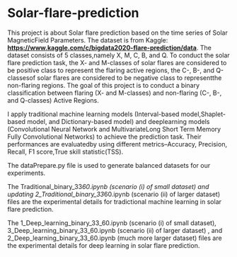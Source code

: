 # Solar-flare-prediction
This project is about Solar flare prediction based on the time series of Solar MagneticField Parameters. The dataset is from Kaggle: **https://www.kaggle.com/c/bigdata2020-flare-prediction/data**. The dataset consists of 5 classes,namely X, M, C, B, and Q. To conduct the solar flare prediction task, the X- and M-classes of solar flares are considered to be positive class to represent the flaring active regions, the C-, B-, and Q-classesof solar flares are considered to be negative class to representthe non-flaring regions. The goal of this project is to conduct a binary classification between flaring (X-  and  M-classes) and non-flaring (C-, B-, and Q-classes) Active Regions. 

I apply traditional machine learning models (Interval-based model,Shaplet-based  model,  and  Dictionary-based  model)  and  deeplearning models (Convolutional Neural Network and MultivariateLong  Short  Term  Memory  Fully  Convolutional  Networks)  to achieve  the  prediction  task.  Their  performances  are  evaluatedby using different metrics–Accuracy, Precision, Recall, F1 score,True  skill  statistic(TSS).

The dataPrepare.py file is used to generate balanced datasets for our experiments. 

The Traditional_binary_33*60.ipynb (scenario (i) of small dataset) and updating 2_Traditional_binary_33*60.ipynb (scenario (ii) of larger dataset) files are the experimental details for tradictional machine learning in solar flare prediction. 

The 1_Deep_learning_binary_33_60.ipynb (scenario (i) of small dataset), 3_Deep_learning_binary_33_60.ipynb (scenario (ii) of larger dataset) , and 2_Deep_learning_binary_33_60.ipynb (much more larger dataset) files are the experimental details for deep learning in solar flare prediction. 

